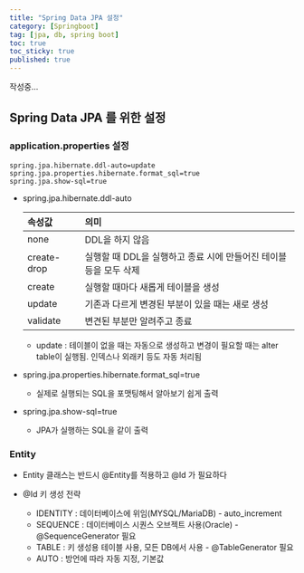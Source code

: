 ```yaml
---
title: "Spring Data JPA 설정"
category: [Springboot]
tag: [jpa, db, spring boot]
toc: true
toc_sticky: true
published: true
---
```

작성중...

## Spring Data JPA 를 위한 설정

### application.properties 설정 
```properties
spring.jpa.hibernate.ddl-auto=update
spring.jpa.properties.hibernate.format_sql=true
spring.jpa.show-sql=true
```

- spring.jpa.hibernate.ddl-auto

    |   속성값          |    의미    |
    |   :---            |   :---    |
    |    none           |   DDL을 하지 않음                                                 |
    |    create-drop    |   실행할 때 DDL을 실행하고 종료 시에 만들어진 테이블 등을 모두 삭제   |
    |    create         |   실행할 때마다 새롭게 테이블을 생성                                |
    |    update         |   기존과 다르게 변경된 부분이 있을 때는 새로 생성                    |
    |    validate       |   변견된 부분만 알려주고 종료                                      |

    - update : 테이블이 없을 때는 자동으로 생성하고 변경이 필요할 때는 alter table이 실행됨. 인덱스나 외래키 등도 자동 처리됨

- spring.jpa.properties.hibernate.format_sql=true
    - 실제로 실행되는 SQL을 포맷팅해서 알아보기 쉽게 출력

- spring.jpa.show-sql=true
    - JPA가 실행하는 SQL을 같이 출력

### Entity

- Entity 클래스는 반드시 @Entity를 적용하고 @Id 가 필요하다
- @Id 키 생성 전략

    - IDENTITY : 데이터베이스에 위임(MYSQL/MariaDB) - auto_increment
    - SEQUENCE : 데이터베이스 시퀀스 오브젝트 사용(Oracle) - @SequenceGenerator 필요
    - TABLE : 키 생성용 테이블 사용, 모든 DB에서 사용 - @TableGenerator 필요
    - AUTO : 방언에 따라 자동 지정, 기본값